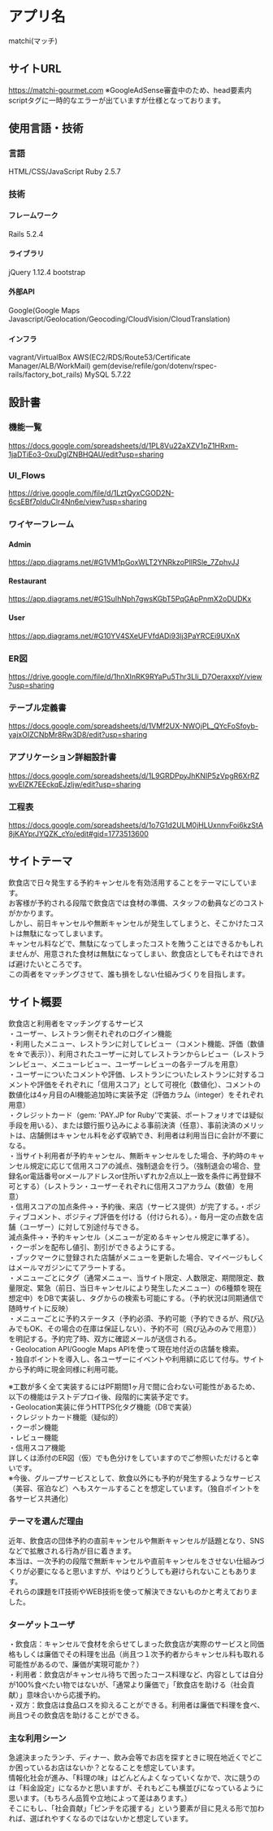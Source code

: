 # アプリ名
matchi(マッチ)

## サイトURL
https://matchi-gourmet.com
※GoogleAdSense審査中のため、head要素内scriptタグに一時的なエラーが出ていますが仕様となっております。

## 使用言語・技術
### 言語
HTML/CSS/JavaScript
Ruby 2.5.7

### 技術
#### フレームワーク
Rails 5.2.4
#### ライブラリ
jQuery 1.12.4
bootstrap
#### 外部API
Google(Google Maps Javascript/Geolocation/Geocoding/CloudVision/CloudTranslation)
#### インフラ
vagrant/VirtualBox
AWS(EC2/RDS/Route53/Certificate Manager/ALB/WorkMail)
gem(devise/refile/gon/dotenv/rspec-rails/factory_bot_rails)
MySQL 5.7.22

## 設計書
### 機能一覧
https://docs.google.com/spreadsheets/d/1PL8Vu22aXZV1pZ1HRxm-1jaDTiEo3-0xuDglZNBHQAU/edit?usp=sharing
### UI_Flows
https://drive.google.com/file/d/1LztQyxCGOD2N-6csEBf7pIduClr4Nn6e/view?usp=sharing
### ワイヤーフレーム
#### Admin
https://app.diagrams.net/#G1VM1pGoxWLT2YNRkzoPllRSle_7ZphvJJ
#### Restaurant
https://app.diagrams.net/#G1SuIhNph7gwsKGbT5PqGApPnmX2oDUDKx
#### User
https://app.diagrams.net/#G10YV4SXeUFVfdADi93lj3PaYRCEi9UXnX
### ER図
https://drive.google.com/file/d/1hnXInRK9RYaPu5Thr3LIi_D7OeraxxpY/view?usp=sharing
### テーブル定義書
https://docs.google.com/spreadsheets/d/1VMf2UX-NWOjPL_QYcFoSfoyb-yajxOIZCNbMr8Rw3D8/edit?usp=sharing
### アプリケーション詳細設計書
https://docs.google.com/spreadsheets/d/1L9GRDPpyJhKNIP5zVpgR6XrRZwvEIZK7EEckqEJzljw/edit?usp=sharing
### 工程表
https://docs.google.com/spreadsheets/d/1o7G1d2ULM0jHLUxnnvFoi6kzStA8jKAYprJYQZK_cYo/edit#gid=1773513600

## サイトテーマ
飲食店で日々発生する予約キャンセルを有効活用することをテーマにしています。<br>
お客様が予約される段階で飲食店では食材の準備、スタッフの動員などのコストがかかります。<br>
しかし、前日キャンセルや無断キャンセルが発生してしまうと、そこかけたコストは無駄になってしまいます。<br>
キャンセル料などで、無駄になってしまったコストを賄うことはできるかもしれませんが、用意された食材は無駄になってしまい、飲食店としてもそれはできれば避けたいところです。<br>
この両者をマッチングさせて、誰も損をしない仕組みづくりを目指します。<br>

## サイト概要
飲食店と利用者をマッチングするサービス<br>
・ユーザー、レストラン側それぞれのログイン機能<br>
・利用したメニュー、レストランに対してレビュー（コメント機能、評価（数値を☆で表示））、利用されたユーザーに対してレストランからレビュー（レストランレビュー、メニューレビュー、ユーザーレビューの各テーブルを用意）<br>
・ユーザーについたコメントや評価、レストランについたレストランに対するコメントや評価をそれぞれに「信用スコア」として可視化（数値化）、コメントの数値化は4ヶ月目のAI機能追加時に実装予定（評価カラム（integer）をそれぞれ用意）<br>
・クレジットカード（gem: 'PAY.JP for Ruby'で実装、ポートフォリオでは疑似手段を用いる）、または銀行振り込みによる事前決済（任意）、事前決済のメリットは、店舗側はキャンセル料を必ず収納でき、利用者は利用当日に会計が不要になる。<br>
・当サイト利用者が予約キャンセル、無断キャンセルをした場合、予約時のキャンセル規定に応じて信用スコアの減点、強制退会を行う。（強制退会の場合、登録名or電話番号orメールアドレスor住所いずれか2点以上一致を条件に再登録不可とする）（レストラン・ユーザーそれぞれに信用スコアカラム（数値）を用意）<br>
・信用スコアの加点条件→・予約後、来店（サービス提供）が完了する。・ポジティブコメント、ポジティブ評価を付ける（付けられる）。・毎月一定の点数を店舗（ユーザー）に対して別途付与できる。<br>
  減点条件→・予約キャンセル（メニューが定めるキャンセル規定に準ずる）。<br>
・クーポンを配布し値引、割引ができるようにする。<br>
・ブックマークに登録された店舗がメニューを更新した場合、マイページもしくはメールマガジンにてアラートする。<br>
・メニューごとにタグ（通常メニュー、当サイト限定、人数限定、期間限定、数量限定、緊急（前日、当日キャンセルにより発生したメニュー）の6種類を現在想定中）をDBで実装し、タグからの検索も可能にする。（予約状況は同期通信で随時サイトに反映）<br>
・メニューごとに予約ステータス（予約必須、予約可能（予約できるが、飛び込みでもOK、その場合の在庫は保証しない）、予約不可（飛び込みのみで用意））を明記する。予約完了時、双方に確認メールが送信される。<br>
・Geolocation API/Google Maps APIを使って現在地付近の店舗を検索。<br>
・独自ポイントを導入し、各ユーザーにイベントや利用額に応じて付与。サイトから予約時に現金同様に利用可能。<br>

※工数が多く全て実装するにはPF期間1ヶ月で間に合わない可能性があるため、以下の機能はテストデプロイ後、段階的に実装予定です。<br>
・Geolocation実装に伴うHTTPS化タグ機能（DBで実装）<br>
・クレジットカード機能（疑似的）<br>
・クーポン機能<br>
・レビュー機能<br>
・信用スコア機能<br>
詳しくは添付のER図（仮）でも色分けをしていますのでご参照いただけると幸いです。<br>
※今後、グループサービスとして、飲食以外にも予約が発生するようなサービス（美容、宿泊など）へもスケールすることを想定しています。（独自ポイントを各サービス共通化）<br>

### テーマを選んだ理由
近年、飲食店の団体予約の直前キャンセルや無断キャンセルが話題となり、SNSなどで拡散される行為が目に着きます。<br>
本当は、一次予約の段階で無断キャンセルや直前キャンセルをさせない仕組みづくりが必要になると思いますが、やはりどうしても避けられないこともあります。<br>
それらの課題をIT技術やWEB技術を使って解決できないものかと考えておりました。<br>

### ターゲットユーザ
・飲食店：キャンセルで食材を余らせてしまった飲食店が実際のサービスと同価格もしくは廉価でその料理を出品（尚且つ１次予約者からキャンセル料も取れる可能性があるので、廉価が実現可能か？）<br>
・利用者：飲食店がキャンセル待ちで困ったコース料理など、内容としては自分が100%食べたい物ではないが、「通常より廉価で」「飲食店を助ける（社会貢献）」意味合いから応援予約。<br>
・双方：飲食店は食品ロスを抑えることができる。利用者は廉価で料理を食べ、尚且つその飲食店を助けることができる。<br>

### 主な利用シーン
急遽決まったランチ、ディナー、飲み会等でお店を探すときに現在地近くでどこか困っているお店はないか？となることを想定しています。<br>
情報化社会が進み、「料理の味」はどんどんよくなっていくなかで、次に競うのは「料金設定」になるかと思いますが、それもどこも横並びになっているように思います。（もちろん品質や立地によって差はあります。）<br>
そこにもし、「社会貢献」「ピンチを応援する」という要素が目に見える形で加われば、選ばれやすくなるのではないかと想定しています。<br>
